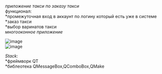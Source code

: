 *приложение такси по заказу такси*    
функционал:  
*промежуточная вход в аккаунт по логину который есть уже в системе  
*заказ такси  
*выбор варинатов такси  
*многооконное приложение*  

![image](https://github.com/SviridovSergey/taksiAplication/assets/137297748/7466402b-c9b4-47a1-82bd-6212d80f809a)  
![image](https://github.com/SviridovSergey/taksiAplication/assets/137297748/f9db4a6d-89f7-483f-b20e-008d556ed705)


*Stack*:  
*фреймворк QT  
*библеотека QMessageBox,QComboBox,QMake   
